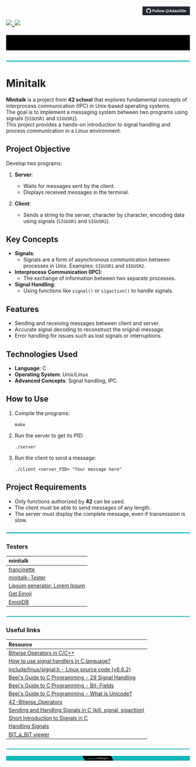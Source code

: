 <a href="https://github.com/AdaoG0n" style="pointer-events: none;"> <img src="https://github.com/AdaoG0n/AdaoG0n/blob/main/assests/Followbutton.png" width="130" align="right"/></a>

# <a href="#" style="pointer-events: none;"> <img src="https://img.shields.io/badge/status-0%20%2F%20100%20%E2%98%85-success?color=%2312bab9&style=flat-square"/> <img src="https://img.shields.io/github/last-commit/AdaoG0n/minitalk?style=flat-square&color=%2312bab9" /> </a>

![](https://github.com/AdaoG0n/AdaoG0n/blob/main/assests/animated%20gifs/Minitalk.gif)


![](https://github.com/AdaoG0n/AdaoG0n/blob/main/assests/bar.png)

# Minitalk

**Minitalk** is a project from **42 school** that explores fundamental concepts of interprocess communication (IPC) in Unix-based operating systems. </br>
The goal is to implement a messaging system between two programs using signals (`SIGUSR1` and `SIGUSR2`). </br>
This project provides a hands-on introduction to signal handling and process communication in a Linux environment. </br>

## Project Objective

Develop two programs:

1. **Server**:
   - Waits for messages sent by the client.
   - Displays received messages in the terminal.

2. **Client**:
   - Sends a string to the server, character by character, encoding data using signals (`SIGUSR1` and `SIGUSR2`).

## Key Concepts

- **Signals**:
  - Signals are a form of asynchronous communication between processes in Unix. Examples: `SIGUSR1` and `SIGUSR2`.
- **Interprocess Communication (IPC)**:
  - The exchange of information between two separate processes.
- **Signal Handling**:
  - Using functions like `signal()` or `sigaction()` to handle signals.

## Features

- Sending and receiving messages between client and server.
- Accurate signal decoding to reconstruct the original message.
- Error handling for issues such as lost signals or interruptions.

## Technologies Used

- **Language**: C
- **Operating System**: Unix/Linux
- **Advanced Concepts**: Signal handling, IPC.

## How to Use

1. Compile the programs:
   ```
   make
   ```

2. Run the server to get its PID:
    ```
   ./server
    ```
4. Run the client to send a message:
    ```
   ./client <server_PID> "Your message here"
    ```
## Project Requirements

- Only functions authorized by **42** can be used.
- The client must be able to send messages of any length.
- The server must display the complete message, even if transmission is slow.


![](https://github.com/AdaoG0n/AdaoG0n/blob/main/assests/bar.png)

### Testers
| minitalk                                                         |
| :--------------------------------------------------------------- |
| [francinette](https://github.com/xicodomingues/francinette)      |
| [minitalk-Tester](https://github.com/ThibaudM13/minitalk-Tester) |
| [Lipsum generator: Lorem Ipsum](https://www.lipsum.com)          |
| [Get Emoji](https://getemoji.com)                                | 
| [EmojiDB](https://emojidb.org/terminal-emojis)                   |

![](https://github.com/AdaoG0n/AdaoG0n/blob/main/assests/bar.png)

### Useful links

| Resource                                                                                                                                           |
| :------------------------------------------------------------------------------------------------------------------------------------------------- |
| [Bitwise Operators in C/C++](https://www.geeksforgeeks.org/bitwise-operators-in-c-cpp)                                                             |
| [How to use signal handlers in C language?](https://linuxhint.com/signal_handlers_c_programming_language)                                          |
| [include/linux/signal.h - Linux source code (v6.6.2)](https://elixir.bootlin.com/linux/latest/source/include/linux/signal.h)                       |
| [Beej's Guide to C Programming - 29 Signal Handling](https://beej.us/guide/bgc/html/split/signal-handling.html)                                    |
| [Beej's Guide to C Programming - Bit-Fields](https://beej.us/guide/bgc/html/split/structs-ii-more-fun-with-structs.html#bit-fields)                |
| [Beej's Guide to C Programming - What is Unicode?](https://beej.us/guide/bgc/html/split/unicode-wide-characters-and-all-that.html#what-is-unicode) |
| [42-Bitwise_Operators](https://github.com/agavrel/42-Bitwise_Operators)                                                                            |
| [Sending and Handling Signals in C (kill, signal, sigaction)](https://www.youtube.com/watch?v=83M5-NPDeWs)                                         |
| [Short Introduction to Signals in C](https://youtu.be/5We_HtLlAbs)                                                                                 |
| [Handling Signals](https://www.youtube.com/watch?v=jF-1eFhyz1U)                                                                                    |
| [BIT_a_BIT viewer](https://github.com/AdaoG0n/Training_programs_C/tree/main/bit%20a%20bit)                                                         |


![](https://github.com/AdaoG0n/AdaoG0n/blob/main/assests/bar.png)

![](https://github.com/AdaoG0n/AdaoG0n/blob/main/assests/animated%20gifs/madeby.gif)

